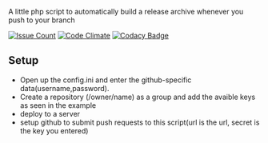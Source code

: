 A little php script to automatically build a release archive whenever you push to your branch

[![Issue Count](https://codeclimate.com/github/Idrinth/github-auto-release/badges/issue_count.svg)](https://codeclimate.com/github/Idrinth/github-auto-release)
[![Code Climate](https://codeclimate.com/github/Idrinth/github-auto-release/badges/gpa.svg)](https://codeclimate.com/github/Idrinth/github-auto-release)
[![Codacy Badge](https://api.codacy.com/project/badge/Grade/0bafe99532f1414dab5be0ca7a621e55)](https://www.codacy.com/app/Idrinth/github-auto-release?utm_source=github.com&amp;utm_medium=referral&amp;utm_content=Idrinth/github-auto-release&amp;utm_campaign=Badge_Grade)

Setup
-----

- Open up the config.ini and enter the github-specific data(username,password).
- Create a repository (/owner/name) as a group and add the avaible keys as seen in the example
- deploy to a server
- setup github to submit push requests to this script(url is the url, secret is the key you entered)